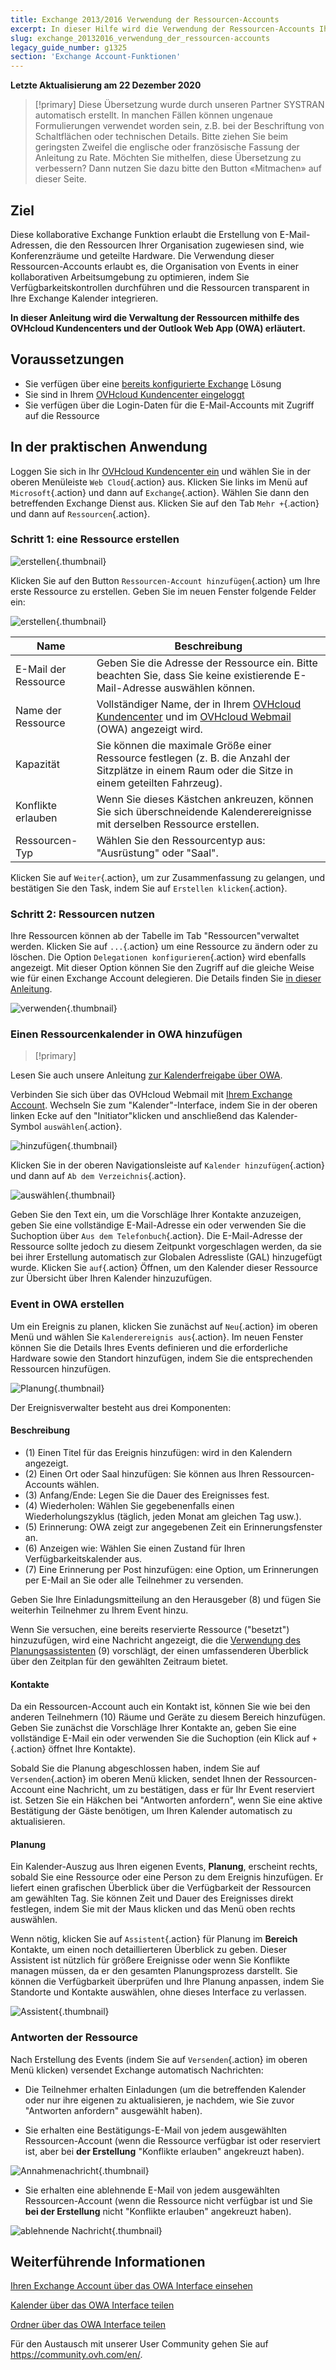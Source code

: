 ```yaml
---
title: Exchange 2013/2016 Verwendung der Ressourcen-Accounts
excerpt: In dieser Hilfe wird die Verwendung der Ressourcen-Accounts Ihres Exchange Angebots beschrieben
slug: exchange_20132016_verwendung_der_ressourcen-accounts
legacy_guide_number: g1325
section: 'Exchange Account-Funktionen'
---
```


**Letzte Aktualisierung am 22 Dezember 2020**

> [!primary]
> Diese Übersetzung wurde durch unseren Partner SYSTRAN automatisch erstellt. In manchen Fällen können ungenaue Formulierungen verwendet worden sein, z.B. bei der Beschriftung von Schaltflächen oder technischen Details. Bitte ziehen Sie beim geringsten Zweifel die englische oder französische Fassung der Anleitung zu Rate. Möchten Sie mithelfen, diese Übersetzung zu verbessern? Dann nutzen Sie dazu bitte den Button «Mitmachen» auf dieser Seite.
>

## Ziel

Diese kollaborative Exchange Funktion erlaubt die Erstellung von E-Mail-Adressen, die den Ressourcen Ihrer Organisation zugewiesen sind, wie Konferenzräume und geteilte Hardware. Die Verwendung dieser Ressourcen-Accounts erlaubt es, die Organisation von Events in einer kollaborativen Arbeitsumgebung zu optimieren, indem Sie Verfügbarkeitskontrollen durchführen und die Ressourcen transparent in Ihre Exchange Kalender integrieren.

**In dieser Anleitung wird die Verwaltung der Ressourcen mithilfe des OVHcloud Kundencenters und der Outlook Web App (OWA) erläutert.**

## Voraussetzungen

- Sie verfügen über eine [bereits konfigurierte Exchange](https://www.ovh.de/emails/hosted-exchange/) Lösung
- Sie sind in Ihrem [OVHcloud Kundencenter eingeloggt](https://www.ovh.com/auth/?action=gotomanager)
- Sie verfügen über die Login-Daten für die E-Mail-Accounts mit Zugriff auf die Ressource

## In der praktischen Anwendung

Loggen Sie sich in Ihr [OVHcloud Kundencenter ein](https://www.ovh.com/auth/?action=gotomanager) und wählen Sie in der oberen Menüleiste `Web Cloud`{.action} aus. Klicken Sie links im Menü auf `Microsoft`{.action} und dann auf `Exchange`{.action}. Wählen Sie dann den betreffenden Exchange Dienst aus. Klicken Sie auf den Tab `Mehr +`{.action} und dann auf `Ressourcen`{.action}.

### Schritt 1: eine Ressource erstellen

![erstellen](images/exchange-resources-step1.png){.thumbnail}

Klicken Sie auf den Button `Ressourcen-Account hinzufügen`{.action} um Ihre erste Ressource zu erstellen. Geben Sie im neuen Fenster folgende Felder ein:

![erstellen](images/exchange-resources-step2.png){.thumbnail}

|Name|Beschreibung|
|---|---|
|E-Mail der Ressource|Geben Sie die Adresse der Ressource ein. Bitte beachten Sie, dass Sie keine existierende E-Mail-Adresse auswählen können.|
|Name der Ressource|Vollständiger Name, der in Ihrem [OVHcloud Kundencenter](https://www.ovh.com/auth/?action=gotomanager) und im [OVHcloud Webmail](https://www.ovh.de/mail/) (OWA) angezeigt wird.|
|Kapazität|Sie können die maximale Größe einer Ressource festlegen (z. B. die Anzahl der Sitzplätze in einem Raum oder die Sitze in einem geteilten Fahrzeug).|
|Konflikte erlauben|Wenn Sie dieses Kästchen ankreuzen, können Sie sich überschneidende Kalenderereignisse mit derselben Ressource erstellen.|
|Ressourcen-Typ|Wählen Sie den Ressourcentyp aus: "Ausrüstung" oder "Saal".|

Klicken Sie auf `Weiter`{.action}, um zur Zusammenfassung zu gelangen, und bestätigen Sie den Task, indem Sie auf `Erstellen klicken`{.action}.


### Schritt 2: Ressourcen nutzen

Ihre Ressourcen können ab der Tabelle im Tab "Ressourcen"verwaltet werden. Klicken Sie auf `...`{.action} um eine Ressource zu ändern oder zu löschen. Die Option `Delegationen konfigurieren`{.action} wird ebenfalls angezeigt. Mit dieser Option können Sie den Zugriff auf die gleiche Weise wie für einen Exchange Account delegieren. Die Details finden Sie [in dieser Anleitung](../exchange_2013_send_as_versand_als/).

![verwenden](images/exchange-resources-step3.png){.thumbnail}

### Einen Ressourcenkalender in OWA hinzufügen

> [!primary]
>
Lesen Sie auch unsere Anleitung [zur Kalenderfreigabe über OWA](../exchange_2016_einen_kalender_via_owa_webmail_freigeben/).
>

Verbinden Sie sich über das OVHcloud Webmail mit [Ihrem Exchange Account](https://www.ovh.de/mail/). Wechseln Sie zum "Kalender"-Interface, indem Sie in der oberen linken Ecke auf den "Initiator"klicken und anschließend das Kalender-Symbol `auswählen`{.action}.

![hinzufügen](images/exchange-calendars-step1.png){.thumbnail}

Klicken Sie in der oberen Navigationsleiste auf `Kalender hinzufügen`{.action} und dann auf `Ab dem Verzeichnis`{.action}.

![auswählen](images/exchange-resources-step4.png){.thumbnail}

Geben Sie den Text ein, um die Vorschläge Ihrer Kontakte anzuzeigen, geben Sie eine vollständige E-Mail-Adresse ein oder verwenden Sie die Suchoption über `Aus dem Telefonbuch`{.action}. Die E-Mail-Adresse der Ressource sollte jedoch zu diesem Zeitpunkt vorgeschlagen werden, da sie bei ihrer Erstellung automatisch zur Globalen Adressliste (GAL) hinzugefügt wurde. Klicken Sie `auf`{.action} Öffnen, um den Kalender dieser Ressource zur Übersicht über Ihren Kalender hinzuzufügen.

### Event in OWA erstellen

Um ein Ereignis zu planen, klicken Sie zunächst auf `Neu`{.action} im oberen Menü und wählen Sie `Kalenderereignis aus`{.action}. Im neuen Fenster können Sie die Details Ihres Events definieren und die erforderliche Hardware sowie den Standort hinzufügen, indem Sie die entsprechenden Ressourcen hinzufügen.

![Planung](images/exchange-resources-step5_1.png){.thumbnail}

Der Ereignisverwalter besteht aus drei Komponenten:

#### Beschreibung

- (1) Einen Titel für das Ereignis hinzufügen: wird in den Kalendern angezeigt.
- (2) Einen Ort oder Saal hinzufügen: Sie können aus Ihren Ressourcen-Accounts wählen.
- (3) Anfang/Ende: Legen Sie die Dauer des Ereignisses fest.
- (4) Wiederholen: Wählen Sie gegebenenfalls einen Wiederholungszyklus (täglich, jeden Monat am gleichen Tag usw.).
- (5) Erinnerung: OWA zeigt zur angegebenen Zeit ein Erinnerungsfenster an.
- (6) Anzeigen wie: Wählen Sie einen Zustand für Ihren Verfügbarkeitskalender aus.
- (7) Eine Erinnerung per Post hinzufügen: eine Option, um Erinnerungen per E-Mail an Sie oder alle Teilnehmer zu versenden.

Geben Sie Ihre Einladungsmitteilung an den Herausgeber (8) und fügen Sie weiterhin Teilnehmer zu Ihrem Event hinzu.

Wenn Sie versuchen, eine bereits reservierte Ressource ("besetzt") hinzuzufügen, wird eine Nachricht angezeigt, die die [Verwendung des Planungsassistenten](./#planung) (9) vorschlägt, der einen umfassenderen Überblick über den Zeitplan für den gewählten Zeitraum bietet.

#### Kontakte

Da ein Ressourcen-Account auch ein Kontakt ist, können Sie wie bei den anderen Teilnehmern (10) Räume und Geräte zu diesem Bereich hinzufügen. Geben Sie zunächst die Vorschläge Ihrer Kontakte an, geben Sie eine vollständige E-Mail ein oder verwenden Sie die Suchoption (ein Klick auf `+`{.action} öffnet Ihre Kontakte).

Sobald Sie die Planung abgeschlossen haben, indem Sie auf `Versenden`{.action} im oberen Menü klicken, sendet Ihnen der Ressourcen-Account eine Nachricht, um zu bestätigen, dass er für Ihr Event reserviert ist. Setzen Sie ein Häkchen bei "Antworten anfordern", wenn Sie eine aktive Bestätigung der Gäste benötigen, um Ihren Kalender automatisch zu aktualisieren.

#### Planung

Ein Kalender-Auszug aus Ihren eigenen Events, **Planung**, erscheint rechts, sobald Sie eine Ressource oder eine Person zu dem Ereignis hinzufügen. Er liefert einen grafischen Überblick über die Verfügbarkeit der Ressourcen am gewählten Tag. Sie können Zeit und Dauer des Ereignisses direkt festlegen, indem Sie mit der Maus klicken und das Menü oben rechts auswählen.

Wenn nötig, klicken Sie auf `Assistent`{.action} für Planung im **Bereich** Kontakte, um einen noch detaillierteren Überblick zu geben. Dieser Assistent ist nützlich für größere Ereignisse oder wenn Sie Konflikte managen müssen, da er den gesamten Planungsprozess darstellt. Sie können die Verfügbarkeit überprüfen und Ihre Planung anpassen, indem Sie Standorte und Kontakte auswählen, ohne dieses Interface zu verlassen.

![Assistent](images/exchange-resources-step6.png){.thumbnail}

### Antworten der Ressource

Nach Erstellung des Events (indem Sie auf `Versenden`{.action} im oberen Menü klicken) versendet Exchange automatisch Nachrichten:

- Die Teilnehmer erhalten Einladungen (um die betreffenden Kalender oder nur ihre eigenen zu aktualisieren, je nachdem, wie Sie zuvor "Antworten anfordern" ausgewählt haben).

- Sie erhalten eine Bestätigungs-E-Mail von jedem ausgewählten Ressourcen-Account (wenn die Ressource verfügbar ist oder reserviert ist, aber bei **der Erstellung** "Konflikte erlauben" angekreuzt haben).

![Annahmenachricht](images/exchange-resources-step7.png){.thumbnail}

- Sie erhalten eine ablehnende E-Mail von jedem ausgewählten Ressourcen-Account (wenn die Ressource nicht verfügbar ist und Sie **bei der Erstellung** nicht "Konflikte erlauben" angekreuzt haben).

![ablehnende Nachricht](images/exchange-resources-step8.png){.thumbnail}

## Weiterführende Informationen

[Ihren Exchange Account über das OWA Interface einsehen](../exchange_2016_verwendung_der_outlook_web_app/)

[Kalender über das OWA Interface teilen](../exchange_2016_einen_kalender_via_owa_webmail_freigeben/)

[Ordner über das OWA Interface teilen](../exchange_2016_einen_ordner_via_owa_webmail_freigeben/)

Für den Austausch mit unserer User Community gehen Sie auf <https://community.ovh.com/en/>.

